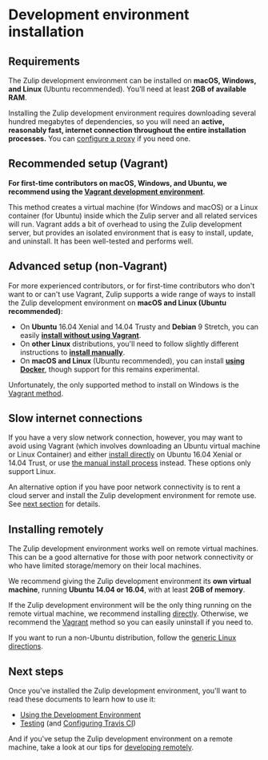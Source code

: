 # Development environment installation

## Requirements

The Zulip development environment can be installed on **macOS,
Windows, and Linux** (Ubuntu recommended). You'll need at least **2GB
of available RAM**.

Installing the Zulip development environment requires downloading several hundred
megabytes of dependencies, so you will need an **active, reasonably fast,
internet connection throughout the entire installation processes.** You can
[configure a proxy][configure-proxy] if you need one.

## Recommended setup (Vagrant)

**For first-time contributors on macOS, Windows, and Ubuntu, we recommend using
the [Vagrant development environment][install-vagrant]**.

This method creates a virtual machine (for Windows and macOS) or a Linux
container (for Ubuntu) inside which the Zulip server and all related services
will run. Vagrant adds a bit of overhead to using the Zulip development server, but
provides an isolated environment that is easy to install, update, and
uninstall. It has been well-tested and performs well.

## Advanced setup (non-Vagrant)

For more experienced contributors, or for first-time contributors who don't
want to or can't use Vagrant, Zulip supports a wide range of ways to install
the Zulip development environment on **macOS and Linux (Ubuntu
recommended)**:

* On **Ubuntu** 16.04 Xenial and 14.04 Trusty and **Debian** 9
  Stretch, you can easily
  **[install without using Vagrant][install-direct]**.
* On **other Linux** distributions, you'll need to follow slightly different
  instructions to **[install manually][install-generic]**.
* On **macOS and Linux** (Ubuntu recommended), you can install **[using
  Docker][install-docker]**, though support for this remains experimental.

Unfortunately, the only supported method to install on Windows is the [Vagrant
method][install-vagrant].

## Slow internet connections

If you have a very slow network connection, however, you may want to avoid
using Vagrant (which involves downloading an Ubuntu virtual machine or Linux
Container) and either [install directly][install-direct] on Ubuntu 16.04 Xenial
or 14.04 Trust, or use [the manual install process][install-generic] instead.
These options only support Linux.

An alternative option if you have poor network connectivity is to rent a cloud
server and install the Zulip development environment for remote use. See [next
section][self-install-remote] for details.

## Installing remotely

The Zulip development environment works well on remote virtual
machines. This can be a good alternative for those with poor network
connectivity or who have limited storage/memory on their local
machines.

We recommend giving the Zulip development environment its **own virtual machine**, running
**Ubuntu 14.04 or 16.04**, with at least **2GB of memory**.

If the Zulip development environment will be the only thing running on
the remote virtual machine, we recommend installing
[directly][install-direct]. Otherwise, we recommend the
[Vagrant][install-vagrant] method so you can easily uninstall if you
need to.

If you want to run a non-Ubuntu distribution, follow the [generic Linux
directions][install-generic].

## Next steps

Once you've installed the Zulip development environment, you'll want
to read these documents to learn how to use it:

* [Using the Development Environment][using-dev-env]
* [Testing][testing] (and [Configuring Travis CI][travis-ci])

And if you've setup the Zulip development environment on a remote
machine, take a look at our tips for
[developing remotely][dev-remote].

[dev-remote]: remote.html
[install-direct]: ../development/setup-advanced.html#installing-directly-on-ubuntu
[install-docker]: ../development/setup-advanced.html#using-docker-experimental
[install-generic]: ../development/setup-advanced.html#installing-manually-on-linux
[install-vagrant]: ../development/setup-vagrant.html
[self-install-remote]: #installing-remotely
[self-slow-internet]: #slow-internet-connections
[configure-proxy]: ../development/setup-vagrant.html#specifying-a-proxy
[using-dev-env]: using.html
[testing]: ../testing/testing.html
[travis-ci]: ../git/cloning.html#step-3-configure-travis-ci-continuous-integration
